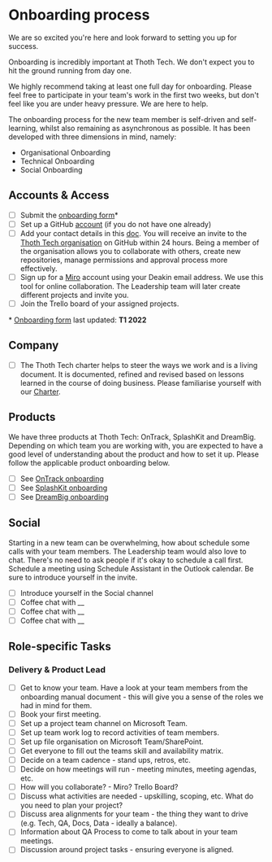 # Onboarding process

We are so excited you're here and look forward to setting you up for success.

Onboarding is incredibly important at Thoth Tech. We don't expect you to hit the ground running from
day one.

We highly recommend taking at least one full day for onboarding. Please feel free to participate in
your team's work in the first two weeks, but don't feel like you are under heavy pressure. We are
here to help.

The onboarding process for the new team member is self-driven and self-learning, whilst also
remaining as asynchronous as possible. It has been developed with three dimensions in mind, namely:

- Organisational Onboarding
- Technical Onboarding
- Social Onboarding

## Accounts & Access

- [ ] Submit the
      [onboarding form](https://teams.microsoft.com/l/entity/81fef3a6-72aa-4648-a763-de824aeafb7d/_djb2_msteams_prefix_1382414451?context=%7B%22subEntityId%22%3Anull%2C%22channelId%22%3A%2219%3AQfx_STHU90OsVYBHVYKhsRQ5gmEe0s9Q6kOpBf6bli81%40thread.tacv2%22%7D&groupId=0e15669c-3f66-49aa-b023-640fe1dda2e0&tenantId=d02378ec-1688-46d5-8540-1c28b5f470f6)\*
- [ ] Set up a GitHub
      [account](https://docs.github.com/en/get-started/signing-up-for-github/signing-up-for-a-new-github-account)
      (if you do not have one already)
- [ ] Add your contact details in this
      [doc](https://deakin365.sharepoint.com/:x:/r/sites/ThothTech2/Shared%20Documents/General/Administration/Personal%20Contacts.xlsx?d=w279b188c84544b269712dc4d2a6f7b87&csf=1&web=1).
      You will receive an invite to the [Thoth Tech organisation](https://github.com/thoth-tech) on
      GitHub within 24 hours. Being a member of the organisation allows you to collaborate with
      others, create new repositories, manage permissions and approval process more effectively.
- [ ] Sign up for a [Miro](https://miro.com/contact/education/) account using your Deakin email
      address. We use this tool for online collaboration. The Leadership team will later create
      different projects and invite you.
- [ ] Join the Trello board of your assigned projects.

\*
[Onboarding form](https://teams.microsoft.com/l/entity/81fef3a6-72aa-4648-a763-de824aeafb7d/_djb2_msteams_prefix_1382414451?context=%7B%22subEntityId%22%3Anull%2C%22channelId%22%3A%2219%3AQfx_STHU90OsVYBHVYKhsRQ5gmEe0s9Q6kOpBf6bli81%40thread.tacv2%22%7D&groupId=0e15669c-3f66-49aa-b023-640fe1dda2e0&tenantId=d02378ec-1688-46d5-8540-1c28b5f470f6)
last updated: **T1 2022**

## Company

- [ ] The Thoth Tech charter helps to steer the ways we work and is a living document. It is
      documented, refined and revised based on lessons learned in the course of doing business.
      Please familiarise yourself with our
      [Charter](https://github.com/thoth-tech/handbook/blob/main/docs/company/charter.md).

## Products

We have three products at Thoth Tech: OnTrack, SplashKit and DreamBig. Depending on which team you
are working with, you are expected to have a good level of understanding about the product and how
to set it up. Please follow the applicable product onboarding below.

- [ ] See
      [OnTrack onboarding](https://github.com/thoth-tech/handbook/blob/main/docs/products/ontrack/ontrack.md)
- [ ] See
      [SplashKit onboarding](https://github.com/thoth-tech/handbook/blob/main/docs/products/splashkit.md)
- [ ] See
      [DreamBig onboarding](https://github.com/thoth-tech/handbook/blob/main/docs/products/dreambig/dreambig.md)

## Social

Starting in a new team can be overwhelming, how about schedule some calls with your team members.
The Leadership team would also love to chat. There's no need to ask people if it's okay to schedule
a call first. Schedule a meeting using Schedule Assistant in the Outlook calendar. Be sure to
introduce yourself in the invite.

- [ ] Introduce yourself in the Social channel
- [ ] Coffee chat with \_\_
- [ ] Coffee chat with \_\_
- [ ] Coffee chat with \_\_

## Role-specific Tasks

### Delivery & Product Lead

- [ ] Get to know your team. Have a look at your team members from the onboarding manual document -
      this will give you a sense of the roles we had in mind for them.
- [ ] Book your first meeting.
- [ ] Set up a project team channel on Microsoft Team.
- [ ] Set up team work log to record activities of team members.
- [ ] Set up file organisation on Microsoft Team/SharePoint.
- [ ] Get everyone to fill out the teams skill and availability matrix.
- [ ] Decide on a team cadence - stand ups, retros, etc.
- [ ] Decide on how meetings will run - meeting minutes, meeting agendas, etc.
- [ ] How will you collaborate? - Miro? Trello Board?
- [ ] Discuss what activities are needed - upskilling, scoping, etc. What do you need to plan your
      project?
- [ ] Discuss area alignments for your team - the thing they want to drive (e.g. Tech, QA, Docs,
      Data - ideally a balance).
- [ ] Information about QA Process to come to talk about in your team meetings.
- [ ] Discussion around project tasks - ensuring everyone is aligned.
